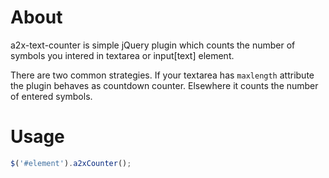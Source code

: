 # About

a2x-text-counter is simple jQuery plugin which counts the number of symbols you intered in textarea or input[text] element.

There are two common strategies. If your textarea has `maxlength` attribute the plugin behaves as countdown counter. Elsewhere it counts the number of entered symbols. 

# Usage
```javascript
$('#element').a2xCounter();
```